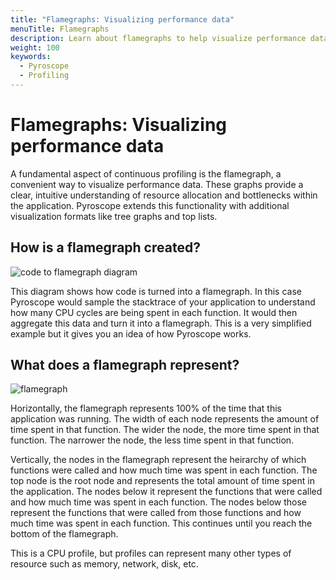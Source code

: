```yaml
---
title: "Flamegraphs: Visualizing performance data"
menuTitle: Flamegraphs
description: Learn about flamegraphs to help visualize performance data.
weight: 100
keywords:
  - Pyroscope
  - Profiling
---
```


# Flamegraphs: Visualizing performance data

A fundamental aspect of continuous profiling is the flamegraph, a convenient way to visualize performance data.
These graphs provide a clear, intuitive understanding of resource allocation and bottlenecks within the application. Pyroscope extends this functionality with additional visualization formats like tree graphs and top lists.

## How is a flamegraph created?

![code to flamegraph diagram](https://grafana.com/static/img/pyroscope/code-to-flamegraph-animation.gif)

This diagram shows how code is turned into a flamegraph. In this case Pyroscope would sample the stacktrace of your application to understand how many CPU cycles are being spent in each function. It would then aggregate this data and turn it into a flamegraph. This is a very simplified example but it gives you an idea of how Pyroscope works.

## What does a flamegraph represent?

![flamegraph](https://grafana.com/static/img/pyroscope/pyroscope-flamegraph-2023-11-30.png)

Horizontally, the flamegraph represents 100% of the time that this application was running.
The width of each node represents the amount of time spent in that function.
The wider the node, the more time spent in that function. The narrower the node, the less time spent in that function.

Vertically, the nodes in the flamegraph represent the heirarchy of which functions were called and how much time was spent in each function.
The top node is the root node and represents the total amount of time spent in the application.
The nodes below it represent the functions that were called and how much time was spent in each function.
The nodes below those represent the functions that were called from those functions and how much time was spent in each function.
This continues until you reach the bottom of the flamegraph.

This is a CPU profile, but profiles can represent many other types of resource such as memory, network, disk, etc.

<!-- Commenting this out until the analyze profiles content is completed
To understand more about how to read a flamegraph, what the different colors mean, and what other types of profiles exist and when to use them see the flamegraph documentation or [profile types documentation]({{< relref "../ingest-and-analyze-profile-data/analyze-profiles" >}}). -->
